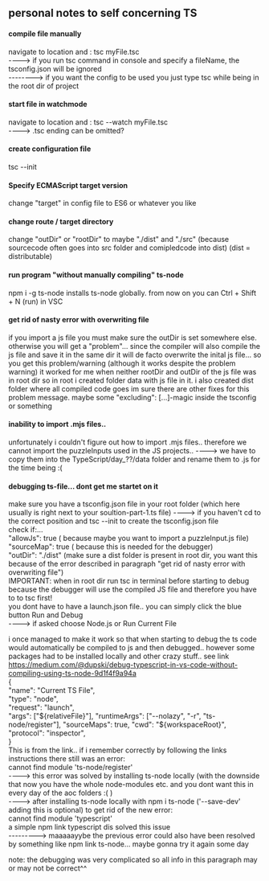 ## personal notes to self concerning TS

#### compile file manually
navigate to location and : tsc myFile.tsc  
----> if you run tsc command in console and specify a fileName, the tsconfig.json will be ignored  
--------> if you want the config to be used you just type tsc while being in the root dir of project


#### start file in watchmode
navigate to location and : tsc --watch myFile.tsc  
----> .tsc ending can be omitted?

#### create configuration file
tsc --init

#### Specify ECMAScript target version
change "target" in config file to ES6 or whatever you like

#### change route / target directory
change "outDir" or "rootDir" to maybe "./dist" and "./src"
(because sourcecode often goes into src folder and comipledcode into dist) (dist = distributable)

#### run program "without manually compiling" ts-node
npm i -g ts-node 
installs ts-node globally. from now on you can Ctrl + Shift + N (run) in VSC

#### get rid of nasty error with overwriting file
if you import a js file you must make sure the outDir is set somewhere else. otherwise you will get a "problem"...
since the compiler will also compile the js file and save it in the same dir it will de facto overwrite the inital js file...
so you get this problem/warning (although it works despite the problem warning)
it worked for me when neither rootDir and outDir of the js file was in root dir
so in root i created folder data with js file in it. i also created dist folder where all compiled code goes
im sure there are other fixes for this problem message. maybe some "excluding": [...]-magic inside the tsconfig or something

#### inability to import .mjs files..
unfortunately i couldn't figure out how to import .mjs files.. therefore we cannot import the puzzleInputs used in the JS projects..
----> we have to copy them into the TypeScript/day_??/data folder and rename them to .js for the time being :(


#### debugging ts-file... dont get me startet on it

make sure you have a tsconfig.json file in your root folder (which here usually is right next to your soultion-part-1.ts file)
----> if you haven't cd to the correct position and tsc --init to create the tsconfig.json file  
check if:...  
"allowJs": true  ( because maybe you want to import a puzzleInput.js file)  
"sourceMap": true ( because this is needed for the debugger)  
"outDir": "./dist" (make sure a dist folder is present in root dir, you want this because of the error described in
paragraph "get rid of nasty error with overwriting file")  
IMPORTANT: when in root dir run tsc in terminal before starting to debug because the debugger will use the compiled JS file
and therefore you have to to tsc first!  
you dont have to have a launch.json file.. you can simply click the blue button Run and Debug  
----> if asked choose Node.js or Run Current File  

i once managed to make it work so that when starting to debug the ts code would automatically be compiled to js and then debugged..
however some packages had to be installed locally and other crazy stuff..  see link
https://medium.com/@dupski/debug-typescript-in-vs-code-without-compiling-using-ts-node-9d1f4f9a94a  
{  
    "name": "Current TS File",  
    "type": "node",  
    "request": "launch",  
    "args": ["${relativeFile}"],  
    "runtimeArgs": ["--nolazy", "-r", "ts-node/register"],  
    "sourceMaps": true,  
    "cwd": "${workspaceRoot}",  
    "protocol": "inspector",  
}  
This is from the link.. if i remember correctly by following the links instructions there still was an error:  
cannot find module 'ts-node/register'  
----> this error was solved by installing ts-node locally (with the downside that now you have the whole node-modules etc. and 
you dont want this in every day of the aoc folders :( )  
----> after installing ts-node locally with npm i ts-node ('--save-dev' adding this is  optional)
to get rid of the new error:  
cannot find module 'typescript'  
a simple npm link typescript dis solved this issue  
---------> maaaaayybe the previous error could also have been resolved by something like npm link ts-node... maybe gonna try it again some day

  
note: the debugging was very complicated so all info in this paragraph may or may not be correct^^